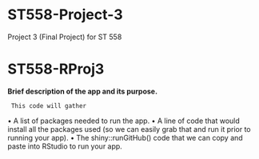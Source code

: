# ST558-Project-3
Project 3 (Final Project) for ST 558

# ST558-RProj3


**Brief description of the app and its purpose.**

     This code will gather 

• A list of packages needed to run the app.
• A line of code that would install all the packages used (so we can easily grab that and run it prior to
running your app).
• The shiny::runGitHub() code that we can copy and paste into RStudio to run your app.
